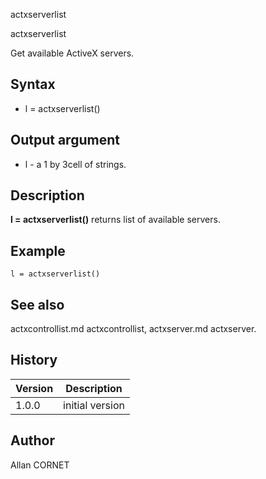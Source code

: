 



actxserverlist


actxserverlist

Get available ActiveX servers.

## Syntax

- l = actxserverlist()

## Output argument

 - l - a 1 by 3cell of strings.

## Description


  <p><b>l = actxserverlist()</b> returns list of available servers.</p>


## Example

```Nelson
l = actxserverlist()
```

## See also

actxcontrollist.md actxcontrollist, actxserver.md actxserver.
## History

|Version|Description|
|------|------|
|1.0.0|initial version|


## Author

Allan CORNET



